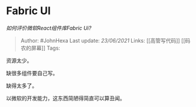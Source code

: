 # Fabric UI
*如何评价微软React组件库Fabric Ui?*

> Author: #JohnHexa
Last update: *23/06/2021* 
Links: [[高管写代码]] [[码农的屏幕]] 
Tags:  

 
资源太少。

缺很多组件要自己写。

缺得太多了。

以微软的开发能力，这东西简陋得简直可以算丑闻。



